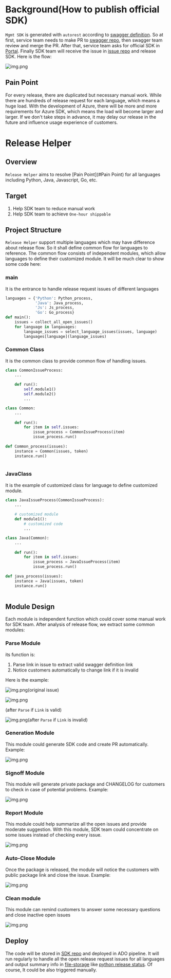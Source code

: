 # Background(How to publish official SDK)

`Mgmt SDK` is generated with `autorest` according to [swagger definition](https://github.com/Azure/azure-rest-api-specs). So at first, service team needs to make PR to [swagger repo](https://github.com/Azure/azure-rest-api-specs), then swagger team review and merge the PR. After that, service team asks for official SDK in [Portal](https://portal.azure-devex-tools.com/tools/request-api-release). Finally SDK team will receive the issue in [issue repo](https://github.com/Azure/sdk-release-request/issues?q=is%3Aopen+is%3Aissue+label%3AManagementPlane) and release SDK. Here is the flow:

![img.png](release_official_SDK.png)

## Pain Point

For every release, there are duplicated but necessary manual work. While there are hundreds of release request for each language, which means a huge load. With the development of Azure, there will be more and more requirements for Azure SDK, which means the load will become larger and larger. If we don't take steps in advance, it may delay our release in the future and influence usage experience of customers. 

# Release Helper

## Overview

`Release Helper` aims to resolve [Pain Point](#Pain Point) for all languages including Python, Java, Javascript, Go, etc.

## Target

1. Help SDK team to reduce manual work
2. Help SDK team to achieve `One-hour shippable`

## Project Structure

`Release Helper` support multiple languages which may have difference about release flow. So it shall define common flow for languages to reference. The common flow consists of independent modules, which allow languages to define their customized module. It will be much clear to show some code here:

### main

It is the entrance to handle release request issues of different languages

```python
languages = {'Python': Python_process, 
             'Java': Java_process,
             'Js': Js_process, 
             'Go': Go_process}
def main():
    issues = collect_all_open_issues()
    for language in langauages:
        language_issues = select_language_issues(issues, language)
        languages[language](language_issues)
```



### Common Class

It is the common class to provide common flow of handling issues.

```python
class CommonIssueProcess:
    ...
    
    def run():
        self.module1()
        self.module2()
        ...

class Common:
    ...
    
    def run():
    	for item in self.issues:
            issue_process = CommonIssueProcess(item)
            issue_process.run()
        
def Common_process(issues):
    instance = Common(issues, token)
    instance.run()
        
```



### JavaClass

It is the example of customized class for language to define customized module.

```python
class JavaIssueProcess(CommonIssueProcess):
    ...
    
    # customized module
    def module1():
        # customized code
        ...

class Java(Common):
    ...
    
    def run():
    	for item in self.issues:
            issue_process = JavaIssueProcess(item)
            issue_process.run()
        
def java_process(issues):
    instance = Java(issues, token)
    instance.run()
        
```



## Module Design

Each module is independent function which could cover some manual work for SDK team. After analysis of release flow, we extract some common modules:

### Parse Module

its function is:

1. Parse link in issue to extract valid swagger definition link
2. Notice customers automatically to change link if it is invalid

Here is the example:

![img.png](origin_issue_0.png)(original issue)

![img.png](auto_parse.png)

(after `Parse` if `Link` is valid)

![img.png](invalid_link.png)(after `Parse` if `Link` is invalid)

### Generation Module

This module could generate SDK code and create PR automatically. Example: 

![img.png](auto_trigger.png)

### Signoff Module

This module will generate private package and CHANGELOG for customers to check in case of potential problems. Example:

![img.png](auto_reply.png)

### Report Module

This module could help summarize all the open issues and provide moderate suggestion. With this module, SDK team could concentrate on some issues instead of checking every issue.

![img.png](auto_summary.png)

### Auto-Close Module

Once the package is released, the module will notice the customers with public package link and close the issue. Example:

![img.png](auto_close.png)

### Clean module

This module can remind customers to answer some necessary questions and close inactive open issues

![img.png](auto_ping.png)

 ## Deploy

The code will be stored in [SDK repo](https://github.com/Azure/azure-sdk-for-python) and deployed in ADO pipeline. It will run regularly to handle all the open release request issues for all languages and output summary info in [file-storage](https://github.com/msyyc/file-storage/tree/release-issue-status) like [python release status](https://github.com/msyyc/file-storage/blob/release-issue-status/release_python_status.md). Of course, It could be also triggered manually.



